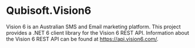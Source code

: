 # Qubisoft.Vision6

Vision 6 is an Australian SMS and Email marketing platform. This project provides a .NET 6 client library for the Vision 6 REST API. Information about the Vision 6 REST API can be found at https://api.vision6.com/.

